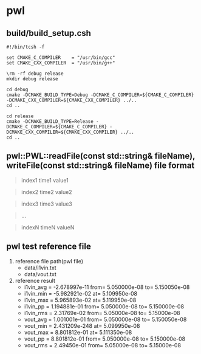 # pwl

## build/build_setup.csh
```
#!/bin/tcsh -f

set CMAKE_C_COMPILER    = "/usr/bin/gcc"
set CMAKE_CXX_COMPILER  = "/usr/bin/g++"

\rm -rf debug release
mkdir debug release

cd debug
cmake -DCMAKE_BUILD_TYPE=Debug -DCMAKE_C_COMPILER=${CMAKE_C_COMPILER} -DCMAKE_CXX_COMPILER=${CMAKE_CXX_COMPILER} ../..
cd ..

cd release
cmake -DCMAKE_BUILD_TYPE=Release -DCMAKE_C_COMPILER=${CMAKE_C_COMPILER} -DCMAKE_CXX_COMPILER=${CMAKE_CXX_COMPILER} ../..
cd .. 
```

## pwl::PWL::readFile(const std::string& fileName), writeFile(const std::string& fileName) file format

> index1 time1 value1

> index2 time2 value2

> index3 time3 value3

> ...

> indexN timeN valueN

## pwl test reference file

1. reference file path(pwl file)
    - data/i1vin.txt
    - data/vout.txt
2. reference result
    - i1vin_avg           =  -2.678997e-11 from=  5.050000e-08 to=  5.150050e-08
    - i1vin_min           =  -5.982921e-02 at=  5.109950e-08
    - i1vin_max           =   5.965893e-02 at=  5.119950e-08
    - i1vin_pp            =   1.194881e-01 from=  5.050000e-08 to=  5.150000e-08
    - i1vin_rms           =   2.31769e-02  from=  5.05000e-08 to=  5.15000e-08
    - vout_avg            =  1.001001e-01 from=  5.050000e-08 to=  5.150050e-08
    - vout_min            =  2.431209e-248 at=  5.099950e-08
    - vout_max            =  8.801812e-01 at=  5.111350e-08
    - vout_pp             =  8.801812e-01 from=  5.050000e-08 to=  5.150000e-08
    - vout_rms            =   2.49450e-01 from=  5.05000e-08 to=  5.15000e-08
